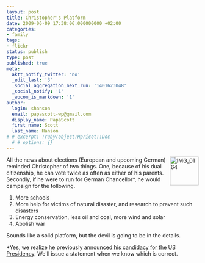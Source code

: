 ```yaml
---
layout: post
title: Christopher's Platform
date: 2009-06-09 17:38:06.000000000 +02:00
categories:
- family
tags:
- flickr
status: publish
type: post
published: true
meta:
  aktt_notify_twitter: 'no'
  _edit_last: '3'
  _social_aggregation_next_run: '1401623048'
  _social_notify: '1'
  _wpcom_is_markdown: '1'
author:
  login: shanson
  email: papascott-wp@gmail.com
  display_name: PapaScott
  first_name: Scott
  last_name: Hanson
# # excerpt: !ruby/object:Hpricot::Doc
  # # options: {}
---
```

<p><a href="http://www.flickr.com/photos/51035717986@N01/3611248234" title="View 'IMG_0164' on Flickr.com"><img src="https://farm4.static.flickr.com/3313/3611248234_6ca0540c2e_s.jpg" alt="IMG_0164" border="0" width="75" height="75" align="right" /></a>All the news about elections (European and upcoming German) reminded Christopher of two things. One, because of his dual citizenship, he can vote twice as often as either of his parents. Secondly, if he were to run for German Chancellor*, he would campaign for the following.</p>
<ol>
<li>More schools</li>
<li>More help for victims of natural disaster, and research to prevent such disasters</li>
<li>Energy conservation, less oil and coal, more wind and solar</li>
<li>Abolish war</li>
</ol>
<p>Sounds like a solid platform, but the devil is going to be in the details.</p>
<p>*Yes, we realize he previously <a href="http://www.papascott.de/archives/2008/11/05/yes-we-can-in-2036/">announced his candidacy for the US Presidency</a>. We'll issue a statement when we know which is correct.</p>
